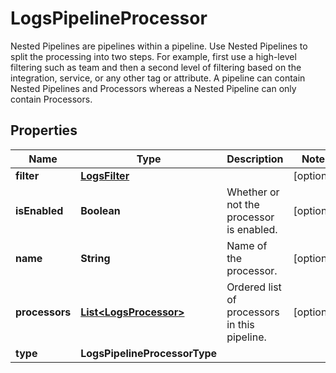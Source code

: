 

# LogsPipelineProcessor

Nested Pipelines are pipelines within a pipeline. Use Nested Pipelines to split the processing into two steps. For example, first use a high-level filtering such as team and then a second level of filtering based on the integration, service, or any other tag or attribute.  A pipeline can contain Nested Pipelines and Processors whereas a Nested Pipeline can only contain Processors.
## Properties

Name | Type | Description | Notes
------------ | ------------- | ------------- | -------------
**filter** | [**LogsFilter**](LogsFilter.md) |  |  [optional]
**isEnabled** | **Boolean** | Whether or not the processor is enabled. |  [optional]
**name** | **String** | Name of the processor. |  [optional]
**processors** | [**List&lt;LogsProcessor&gt;**](LogsProcessor.md) | Ordered list of processors in this pipeline. |  [optional]
**type** | **LogsPipelineProcessorType** |  | 



